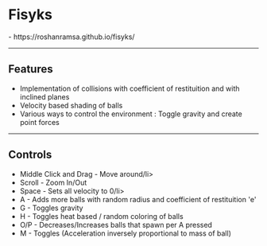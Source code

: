 <h1>Fisyks</h1>
<p>- https://roshanramsa.github.io/fisyks/ </p>
<hr/>
<h2>Features</h2>
<ul>
  <li>Implementation of collisions with coefficient of restituition and with inclined planes</li>
  <li>Velocity based shading of balls</li>
  <li>Various ways to control the environment : Toggle gravity and create point forces</li>
</ul>
<hr/>
<h2>Controls</h2>
<ul>
  <li>Middle Click and Drag - Move around/li>
  <li>Scroll - Zoom In/Out</li>
  <li>Space - Sets all velocity to 0/li>
  <li>A - Adds more balls with random radius and coefficient of restituition 'e'</li>
  <li>G - Toggles gravity</li>
  <li>H - Toggles heat based / random coloring of balls</li>
  <li>O/P - Decreases/Increases balls that spawn per A pressed</li>
  <li>M - Toggles (Acceleration inversely proportional to mass of ball)</li>
</ul>

